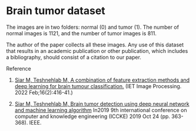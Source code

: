 
# Brain tumor dataset

The images are in two folders: normal (0) and tumor (1).
The number of normal images is 1121, and the number of tumor images is 811.

The author of the paper collects all these images. Any use of this dataset that results in an academic publication or other publication, which includes a bibliography, should consist of a citation to our paper.





Reference

 
 
1. [Siar M, Teshnehlab M, A combination of feature extraction methods and deep learning for brain tumour classification.](https://ietresearch.onlinelibrary.wiley.com/doi/full/10.1049/ipr2.12358) (IET Image Processing. 2022 Feb;16(2):416-41.)

2. [Siar M, Teshnehlab M, Brain tumor detection using deep neural network and machine learning algorithm](https://ieeexplore.ieee.org/document/8964846) In2019 9th international conference on computer and knowledge engineering (ICCKE) 2019 Oct 24 (pp. 363-368). IEEE.


 

